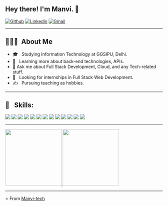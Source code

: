 
<h2> Hey there! I'm Manvi. 👋 </h2>

[![Github](https://img.shields.io/badge/-Github-000?style=flat&logo=Github&logoColor=white)](https://github.com/Manvi-tech)
[![Linkedin](https://img.shields.io/badge/-LinkedIn-blue?style=flat&logo=Linkedin&logoColor=white)](https://www.linkedin.com/in/manvi-bansal-8649821a1/)
[![Gmail](https://img.shields.io/badge/-Gmail-c14438?style=flat&logo=Gmail&logoColor=white)](mailto:bansalmanvi1409@gmail.com)

***********************************

## 👨🏻‍💻 &nbsp;About Me 

- 🎓 &nbsp; Studying Information Technology at GGSIPU, Delhi.
- 🌱 &nbsp; Learning more about back-end technologies, APIs.
- 💬 Ask me about Full Stack Development, Cloud, and any Tech-related stuff.
- 💼 &nbsp; Looking for internships in Full Stack Web Development.
- ✍️ &nbsp; Pursuing teaching as hobbies.  
  
***********************************  
 
## 📌 &nbsp; Skills: 
 <img src = "https://img.shields.io/badge/-HTML5-E34F26?style=flat&logo=html5&logoColor=white"> <img src = "https://img.shields.io/badge/-CSS3-1572B6?style=flat&logo=css3&logoColor=white">
<img src="https://img.shields.io/badge/-Bootstrap-563D7C?style=flat&logo=bootstrap&logoColor=white">
<img src="https://img.shields.io/badge/-JavaScript-eed718?style=flat&logo=javascript&logoColor=ffffff">
<img src=" ?style=flat&logo=jquery&logocolor=ffffff">
<img src="https://img.shields.io/badge/-Sass-cc6699?style=flat&logo=sass&logoColor=ffffff">
<img src="https://img.shields.io/badge/-MongoDB-4DB33D?style=flat&logo=mongodb&logoColor=FFFFFF">
<img src="https://img.shields.io/badge/-Express.js-787878?style=flat">
<img src="https://img.shields.io/badge/-Node.js-3C873A?style=flat&logo=Node.js&logoColor=white">
<img src="http://img.shields.io/badge/-Git-F1502F?style=flat&logo=git&logoColor=FFFFFF">
<img src="http://img.shields.io/badge/-Github-000000?style=flat&logo=github&logoColor=FFFFFF">
<img src="http://img.shields.io/badge/-VS%20Code-007ACC?style=flat&logo=visual%20studio%20code&logoColor=white">
<img src="http://img.shields.io/badge/-Heroku-430098?style=flat&logo=heroku&logoColor=white">
<br/>

***********************************

<a href="https://github.com/Manvi-tech">
  <img height="180em" src="https://github-readme-stats.vercel.app/api?username=Manvi-tech&theme=buefy&show_icons=true" />
  <img height="180em" src="https://github-readme-stats.vercel.app/api/top-langs/?username=Manvi-tech&theme=buefy&layout=compact" />
</a>

<br/>


***********************************

⭐️ From [Manvi-tech](https://github.com/Manvi-tech)
